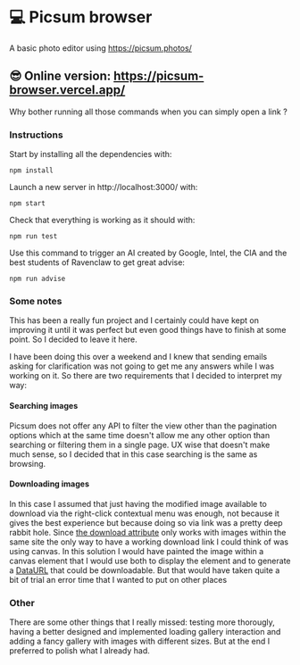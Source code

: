 # 💻 Picsum browser
A basic photo editor using https://picsum.photos/

## 😎 Online version: https://picsum-browser.vercel.app/
Why bother running all those commands when you can simply open a link ?


### Instructions

Start by installing all the dependencies with:
```
npm install
```

Launch a new server in http://localhost:3000/ with:
```
npm start
```

Check that everything is working as it should with:
```
npm run test
```

Use this command to trigger an AI created by Google, Intel, the CIA and the best students of Ravenclaw to get great advise:
```
npm run advise
```

### Some notes
This has been a really fun project and I certainly could have kept on improving it until it was perfect but even good things have to finish at some point. So I decided to leave it here.

I have been doing this over a weekend and I knew that sending emails asking for clarification was not going to get me any answers while I was working on it. So there are two requirements that I decided to interpret my way:

#### Searching images
Picsum does not offer any API to filter the view other than the pagination options which at the same time doesn't allow me any other option than searching or filtering them in a single page. UX wise that doesn't make much sense, so I decided that in this case searching is the same as browsing.

#### Downloading images
In this case I assumed that just having the modified image available to download via the right-click contextual menu was enough, not because it gives the best experience but because doing so via link was a pretty deep rabbit hole.
Since [the download attribute](https://developer.mozilla.org/en-US/docs/Web/HTML/Element/a#attr-download) only works with images within the same site the only way to have a working download link I could think of was using canvas.
In this solution I would have painted the image within a canvas element that I would use both to display the element and to generate a [DataURL](https://developer.mozilla.org/en-US/docs/Web/API/HTMLCanvasElement/toDataURL) that could be downloadable. But that would have taken quite a bit of trial an error time that I wanted to put on other places

### Other

There are some other things that I really missed: testing more thorougly, having a better designed and implemented loading gallery interaction and adding a fancy gallery with images with different sizes. But at the end I preferred to polish what I already had.
